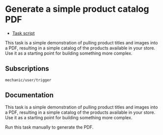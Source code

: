 # Generate a simple product catalog PDF

* [Task script](./script.liquid)

This task is a simple demonstration of pulling product titles and images into a PDF, resulting in a simple catalog of the products available in your store. Use it as a starting point for building something more complex.

## Subscriptions

```liquid
mechanic/user/trigger
```

## Documentation

This task is a simple demonstration of pulling product titles and images into a PDF, resulting in a simple catalog of the products available in your store. Use it as a starting point for building something more complex.

Run this task manually to generate the PDF.